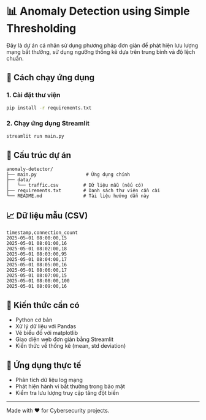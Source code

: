 # 📊 Anomaly Detection using Simple Thresholding

Đây là dự án cá nhân sử dụng phương pháp đơn giản để phát hiện lưu lượng mạng bất thường, sử dụng ngưỡng thống kê dựa trên trung bình và độ lệch chuẩn.

## 🚀 Cách chạy ứng dụng

### 1. Cài đặt thư viện

```bash
pip install -r requirements.txt
```

### 2. Chạy ứng dụng Streamlit

```bash
streamlit run main.py
```

## 📁 Cấu trúc dự án

```
anomaly-detector/
├── main.py                  # Ứng dụng chính
├── data/
│   └── traffic.csv         # Dữ liệu mẫu (nếu có)
├── requirements.txt        # Danh sách thư viện cần cài
└── README.md               # Tài liệu hướng dẫn này
```

## 📈 Dữ liệu mẫu (CSV)

```csv
timestamp,connection_count
2025-05-01 08:00:00,15
2025-05-01 08:01:00,16
2025-05-01 08:02:00,18
2025-05-01 08:03:00,95
2025-05-01 08:04:00,17
2025-05-01 08:05:00,16
2025-05-01 08:06:00,17
2025-05-01 08:07:00,15
2025-05-01 08:08:00,100
2025-05-01 08:09:00,16

```

## 🧠 Kiến thức cần có

* Python cơ bản
* Xử lý dữ liệu với Pandas
* Vẽ biểu đồ với matplotlib
* Giao diện web đơn giản bằng Streamlit
* Kiến thức về thống kê (mean, std deviation)

## 🎯 Ứng dụng thực tế

* Phân tích dữ liệu log mạng
* Phát hiện hành vi bất thường trong bảo mật
* Kiểm tra lưu lượng truy cập tăng đột biến
---

Made with ❤️ for Cybersecurity projects.
